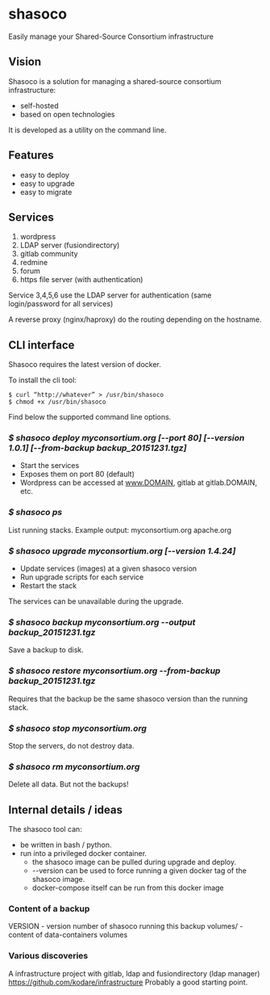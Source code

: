 # shasoco
Easily manage your Shared-Source Consortium infrastructure

## Vision

Shasoco is a solution for managing a shared-source consortium infrastructure:

 - self-hosted
 - based on open technologies

It is developed as a utility on the command line.

## Features

 - easy to deploy
 - easy to upgrade
 - easy to migrate

## Services

 1. wordpress
 2. LDAP server (fusiondirectory)
 3. gitlab community
 4. redmine
 5. forum
 6. https file server (with authentication)

Service 3,4,5,6 use the LDAP server for authentication (same login/password for all services)

A reverse proxy (nginx/haproxy) do the routing depending on the hostname.

## CLI interface

Shasoco requires the latest version of docker.

To install the cli tool:

    $ curl “http://whatever” > /usr/bin/shasoco
    $ chmod +x /usr/bin/shasoco

Find below the supported command line options.


### *$ shasoco deploy myconsortium.org [--port 80] [--version 1.0.1] [--from-backup backup_20151231.tgz]*

 - Start the services
 - Exposes them on port 80 (default)
 - Wordpress can be accessed at www.DOMAIN, gitlab at gitlab.DOMAIN, etc.

### *$ shasoco ps*

List running stacks.
Example output: myconsortium.org apache.org

### *$ shasoco upgrade myconsortium.org [--version 1.4.24]*

 - Update services (images) at a given shasoco version
 - Run upgrade scripts for each service
 - Restart the stack

The services can be unavailable during the upgrade.

### *$ shasoco backup myconsortium.org --output backup_20151231.tgz*

Save a backup to disk.

### *$ shasoco restore myconsortium.org --from-backup backup_20151231.tgz*

Requires that the backup be the same shasoco version than the running stack.

### *$ shasoco stop myconsortium.org*

Stop the servers, do not destroy data.

### *$ shasoco rm myconsortium.org*

Delete all data. But not the backups!


## Internal details / ideas

The shasoco tool can:

 - be written in bash / python.
 - run into a privileged docker container.
   - the shasoco image can be pulled during upgrade and deploy.
   - --version can be used to force running a given docker tag of the shasoco image.
   - docker-compose itself can be run from this docker image

### Content of a backup

VERSION - version number of shasoco running this backup
volumes/ - content of data-containers volumes

### Various discoveries

A infrastructure project with gitlab, ldap and fusiondirectory (ldap manager) https://github.com/kodare/infrastructure
Probably a good starting point.
